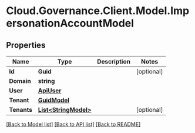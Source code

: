 # Cloud.Governance.Client.Model.ImpersonationAccountModel
## Properties

Name | Type | Description | Notes
------------ | ------------- | ------------- | -------------
**Id** | **Guid** |  | [optional] 
**Domain** | **string** |  | 
**User** | [**ApiUser**](ApiUser.md) |  | 
**Tenant** | [**GuidModel**](GuidModel.md) |  | 
**Tenants** | [**List&lt;StringModel&gt;**](StringModel.md) |  | [optional] 

[[Back to Model list]](../README.md#documentation-for-models) [[Back to API list]](../README.md#documentation-for-api-endpoints) [[Back to README]](../README.md)

